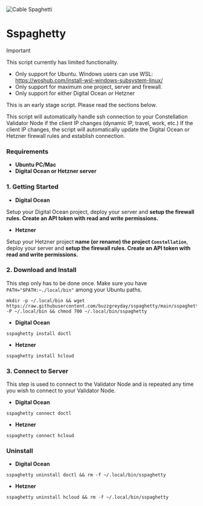 ![Cable Spaghetti](https://helios-i.mashable.com/imagery/articles/05Iodbvms58ia2wLGLaBa0C/hero-image.fill.size_1248x702.v1623387584.jpg)
# Sspaghetty

> [!IMPORTANT]
> This script currently has limited functionality. 
> * Only support for Ubuntu.
>   Windows users can use WSL:
>   https://woshub.com/install-wsl-windows-subsystem-linux/
> * Only support for maximum one project, server and firewall.
> * Only support for either Digital Ocean *or* Hetzner

This is an early stage script. Please read the sections below.

This script will automatically handle ssh connection to your Constellation Validator Node if the client IP changes (dynamic IP, travel, work, etc.) If the client IP changes, the script will automatically update the Digital Ocean or Hetzner firewall rules and establish connection.

### Requirements

* __**Ubuntu PC/Mac**__
* __**Digital Ocean or Hetzner server**__

### 1. Getting Started

+ **Digital Ocean**

Setup your Digital Ocean project, deploy your server and __**setup the firewall rules. Create an API token with read and write permissions.**__

+ **Hetzner**

Setup your Hetzner project __**name (or rename) the project `Constellation`**__, deploy your server and __**setup the firewall rules. Create an API token with read and write permissions.**__

### 2. Download and Install

This step only has to be done once. Make sure you have `PATH="$PATH:~./local/bin"` among your Ubuntu paths.

```
mkdir -p ~/.local/bin && wget https://raw.githubusercontent.com/buzzgreyday/sspaghetty/main/sspaghetty -P ~/.local/bin && chmod 700 ~/.local/bin/sspaghetty
```
+ **Digital Ocean**
```
sspaghetty install doctl
```
+ **Hetzner**
```
sspaghetty install hcloud
```
### 3. Connect to Server

This step is used to connect to the Validator Node and is repeated any time you wish to connect to your Validator Node.

+ **Digital Ocean**
```
sspaghetty connect doctl
```
+ **Hetzner**
```
sspaghetty connect hcloud
```
### Uninstall
+ **Digital Ocean**
```
sspaghetty uninstall doctl && rm -f ~/.local/bin/sspaghetty
```
+ **Hetzner**
```
sspaghetty uninstall hcloud && rm -f ~/.local/bin/sspaghetty
```